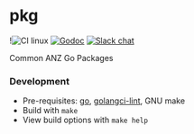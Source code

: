 # pkg

!![CI linux](https://github.com/anz-bank/pkg/workflows/Go-Linux/badge.svg?branch=master)
[![Godoc](https://img.shields.io/badge/godoc-ref-blue)](https://pkg.go.dev/github.com/anz-bank/pkg)
[![Slack chat](https://img.shields.io/badge/slack-anzoss-795679?logo=slack)](https://anzoss.slack.com/app_redirect?channel=pkg)

Common ANZ Go Packages

### Development

-   Pre-requisites: [go](https://golang.org/doc/go1.14),
    [golangci-lint](https://github.com/golangci/golangci-lint/releases/tag/v1.24.0),
    GNU make
-   Build with `make`
-   View build options with `make help`
